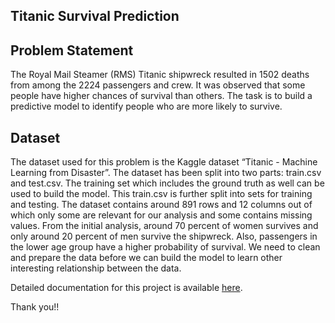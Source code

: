 ## Titanic Survival Prediction
## Problem Statement
The Royal Mail Steamer (RMS) Titanic shipwreck resulted in 1502 deaths from among the 2224
passengers and crew. It was observed that some people have higher chances of survival than others. The task
is to build a predictive model to identify people who are more likely to survive.
## Dataset
The dataset used for this problem is the Kaggle dataset “Titanic - Machine Learning from
Disaster”. The dataset has been split into two parts: train.csv and test.csv. The training set which includes the
ground truth as well can be used to build the model. This train.csv is further split into sets for training and
testing. The dataset contains around 891 rows and 12 columns out of which only some are relevant for our
analysis and some contains missing values. From the initial analysis, around 70 percent of women survives
and only around 20 percent of men survive the shipwreck. Also, passengers in the lower age group have a
higher probability of survival. We need to clean and prepare the data before we can build the model to learn
other interesting relationship between the data.

Detailed documentation for this project is available [here](detailed_documentation.pdf).

Thank you!!
